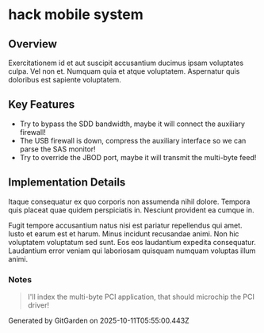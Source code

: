 # hack mobile system

## Overview
Exercitationem id et aut suscipit accusantium ducimus ipsam voluptates culpa. Vel non et. Numquam quia et atque voluptatem. Aspernatur quis doloribus est sapiente voluptatem.

## Key Features
- Try to bypass the SDD bandwidth, maybe it will connect the auxiliary firewall!
- The USB firewall is down, compress the auxiliary interface so we can parse the SAS monitor!
- Try to override the JBOD port, maybe it will transmit the multi-byte feed!

## Implementation Details
Itaque consequatur ex quo corporis non assumenda nihil dolore. Tempora quis placeat quae quidem perspiciatis in. Nesciunt provident ea cumque in.
 Fugit tempore accusantium natus nisi est pariatur repellendus qui amet. Iusto et earum est et harum. Minus incidunt recusandae animi. Non hic voluptatem voluptatum sed sunt. Eos eos laudantium expedita consequatur. Laudantium error veniam qui laboriosam quisquam numquam voluptas illum animi.

### Notes
> I'll index the multi-byte PCI application, that should microchip the PCI driver!

Generated by GitGarden on 2025-10-11T05:55:00.443Z